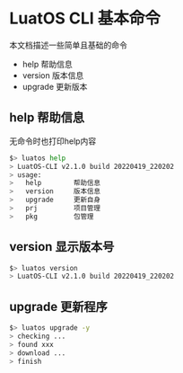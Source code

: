 # LuatOS CLI 基本命令

本文档描述一些简单且基础的命令

* help      帮助信息
* version   版本信息
* upgrade   更新版本

## help 帮助信息

无命令时也打印help内容

```bash
$> luatos help
> LuatOS-CLI v2.1.0 build 20220419_220202
> usage:
>   help        帮助信息
>   version     版本信息
>   upgrade     更新自身
>   prj         项目管理
>   pkg         包管理
```

## version 显示版本号

```bash
$> luatos version
> LuatOS-CLI v2.1.0 build 20220419_220202
```

## upgrade 更新程序

```bash
$> luatos upgrade -y
> checking ...
> found xxx
> download ...
> finish
```


